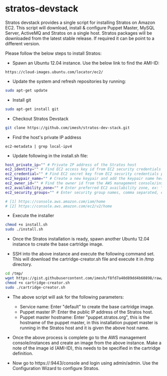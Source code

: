 stratos-devstack
=================

Stratos devstack provides a single script for installing Stratos on Amazon EC2. This script will download, install & configure Puppet Master, MySQL Server, ActiveMQ and Stratos on a single host. Stratos packages will be downloaded from the latest stable release. If required it can be point to a different version.

Please follow the below steps to install Stratos:

- Spawn an Ubuntu 12.04 instance. Use the below link to find the AMI-ID:
```
https://cloud-images.ubuntu.com/locator/ec2/
```

- Update the system and refresh repositories by running:
```bash
sudo apt-get update
```
- Install git
```bash
sudo apt-get install git
```
- Checkout Stratos Devstack
```bash
git clone https://github.com/imesh/stratos-dev-stack.git
```
- Find the host's private IP address
```
ec2-metadata | grep local-ipv4
```

- Update following in the install.sh file:
```bash
host_private_ip="" # Private IP address of the Stratos host
ec2_identity="" # Find EC2 access key id from EC2 security credentials page [1]
ec2_credential="" # Find EC2 secret key from EC2 security credentials page [1]
ec2_keypair_name="" # Create a new keypair and add the keypair name here, ex: "us-east-key1.pem"
ec2_owner_id="" # Find the owner id from the AWS management console/instances/Stratos host instance [2]
ec2_availability_zone="" # Enter preferred EC2 availability zone, ex: "us-east-1a"
ec2_security_groups="" # Enter security group names, comma separated, ex: "all-tcp-udp-icmp"

# [1] https://console.aws.amazon.com/iam/home
# [2] https://console.aws.amazon.com/ec2/v2/home
```

- Execute the installer
```bash
chmod +x install.sh
sudo ./install.sh
```

- Once the Stratos installation is ready, spawn another Ubuntu 12.04 instance to create the base cartridge image.

- SSH into the above instance and execute the following command set. This will download the cartridge-creator.sh file and execute it in /tmp directory.
```bash
cd /tmp/
wget https://gist.githubusercontent.com/imesh/f8fd7a40d89dd4b60898/raw/48087c76b853632cf12474ba909bc355fe861666/cartridge-creator.sh
chmod +x cartridge-creator.sh
sudo ./cartridge-creator.sh
```

- The above script will ask for the following parameters:
  - Service name: Enter "default" to create the base cartridge image.
  - Puppet master IP: Enter the public IP address of the Stratos host.
  - Puppet master hostname: Enter "puppet.stratos.org", this is the hostname of the puppet master, in this installation puppet master is running in the Stratos host and it is given the above host name.
  
- Once the above process is complete go to the AWS management console/instances and create an image from the above instance. Make a note of the image id (AMI-ID), this needs to be specified in the cartridge definition.

- Now go to https://<stratos-host-public-ip>:9443/console and login using admin/admin. Use the Configuration Wizard to configure Stratos.
